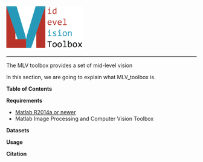 <img src='logo/Logo_Banner.png' width=40%/> 

--------------------------------------------------------------------------------

The MLV toolbox provides a set of mid-level vision 

In this section, we are going to explain what MLV_toolbox is.


**Table of Contents**

**Requirements**

* [Matlab R2014a or newer](https://www.mathworks.com/products/matlab.html)
* Matlab Image Processing and Computer Vision Toolbox

**Datasets**

**Usage**

**Citation**